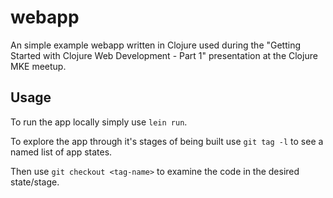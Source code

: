 # webapp

An simple example webapp written in Clojure used during the "Getting Started with Clojure Web Development - Part 1" presentation at the Clojure MKE meetup.

## Usage

To run the app locally simply use `lein run`.

To explore the app through it's stages of being built use `git tag -l` to see a named list of app states.

Then use `git checkout <tag-name>` to examine the code in the desired state/stage.

